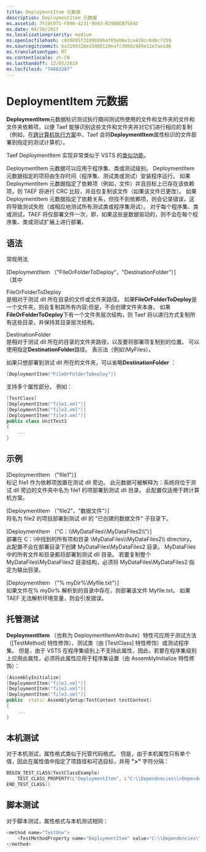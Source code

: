 ```yaml
---
title: DeploymentItem 元数据
description: DeploymentItem 元数据
ms.assetid: 7F18CD71-F000-4231-9093-82980EB7584D
ms.date: 04/20/2017
ms.localizationpriority: medium
ms.openlocfilehash: c9d9095f3189b89baf69ab6e1ca428cc6d0c7359
ms.sourcegitcommit: ba3199328ea5d80119eafc399dc989e11e7ae1d6
ms.translationtype: MT
ms.contentlocale: zh-CN
ms.lasthandoff: 12/05/2019
ms.locfileid: "74863207"
---
```

# <a name="deploymentitem-metadata"></a>DeploymentItem 元数据


**DeploymentItem**元数据标识测试执行期间测试所使用的文件和文件夹的文件和文件夹依赖项，以便 Taef 能够识别这些文件和文件夹并对它们进行相应的复制（例如，在[跨计算机执行方案](cross-machine-execution.md)中，Taef 会将**DeploymentItem**属性标识的文件部署到指定的测试计算机）。

Taef DeploymentItem 实现非常类似于 VSTS 的[类似功能](https://docs.microsoft.com/dotnet/api/microsoft.visualstudio.testtools.unittesting.deploymentitemattribute?redirectedfrom=MSDN&view=mstest-net-1.2.0)。

DeploymentItem 元数据可以应用于程序集、类或测试级别。 DeploymentItem 元数据指定的项将由生存时间（程序集、测试类或测试）安装程序运行。 如果 DeploymentItem 元数据指定了依赖项（例如，文件）并且目标上已存在该依赖项，则 TAEF 将进行 CRC 比较，并且仅复制该文件（如果该文件已更改）。 如果 DeploymentItem 元数据指定了依赖关系，但找不到依赖项，则会记录错误，这将导致测试失败（或相应地测试所有测试类或程序集测试）。 对于每个程序集、类或测试，TAEF 将仅部署文件一次，即，如果这些是数据驱动的，则不会在每个程序集、类或测试扩展上进行部署。

## <a name="span-idsyntaxspanspan-idsyntaxspanspan-idsyntaxspansyntax"></a><span id="Syntax"></span><span id="syntax"></span><span id="SYNTAX"></span>语法


<span id="General_Usage_"></span><span id="general_usage_"></span><span id="GENERAL_USAGE_"></span>常规用法   

<span id="_DeploymentItem__FileOrFolderToDeploy____DestinationFolder___"></span><span id="_deploymentitem__fileorfoldertodeploy____destinationfolder___"></span><span id="_DEPLOYMENTITEM__FILEORFOLDERTODEPLOY____DESTINATIONFOLDER___"></span>\[DeploymentItem （"FileOrFolderToDeploy"，"DestinationFolder"）\]  
（其中

<span id="FileOrFolderToDeploy"></span><span id="fileorfoldertodeploy"></span><span id="FILEORFOLDERTODEPLOY"></span>FileOrFolderToDeploy  
是相对于测试 dll 所在目录的文件或文件夹路径。 如果**FileOrFolderToDeploy**是一个文件夹，则会复制其所有内容;但是，不会创建文件夹本身。 如果**FileOrFolderToDeploy**下有一个文件夹层次结构，则 Taef 将以递归方式复制所有这些目录，并保持其目录层次结构。

<span id="DestinationFolder"></span><span id="destinationfolder"></span><span id="DESTINATIONFOLDER"></span>DestinationFolder  
是相对于测试 dll 所在的目录的文件夹路径，以及要将部署项复制到的位置。 可以使用指定**DestinationFolder**路径。 表示法（例如\\MyFiles）。

如果只想部署到测试 dll 所在的文件夹，可以省略**DestinationFolder** ：

```cpp
[DeploymentItem("FileOrFolderToDeploy")]
```

支持多个属性部分。 例如：

```cpp
[TestClass]
[DeploymentItem("file1.xml")]
[DeploymentItem("file2.xml")]
[DeploymentItem("file3.xml")]
public class UnitTest1
{
    ...
}
```

## <a name="span-idexamplesspanspan-idexamplesspanspan-idexamplesspanexamples"></a><span id="Examples"></span><span id="examples"></span><span id="EXAMPLES"></span>示例


<span id="_deploymentitem__file1.xml___"></span><span id="_DEPLOYMENTITEM__FILE1.XML___"></span>\[DeploymentItem （"file1"）\]  
标记 file1 作为依赖项放置在测试 dll 旁边。 此元数据可被解释为：系统将位于测试 dll 旁边的文件夹中名为 file1 的项部署到测试 dll 目录。 此配置仅适用于跨计算机方案。

<span id="_deploymentitem__file2.xml____datafiles___"></span><span id="_DEPLOYMENTITEM__FILE2.XML____DATAFILES___"></span>\[DeploymentItem （"file2"，"数据文件"）\]  
将名为 file2 的项目部署到测试 dll 的 "已创建的数据文件" 子目录下。

<span id="_DeploymentItem__C___MyDataFiles__MyDataFiles2_____"></span><span id="_deploymentitem__c___mydatafiles__mydatafiles2_____"></span><span id="_DEPLOYMENTITEM__C___MYDATAFILES__MYDATAFILES2_____"></span>\[DeploymentItem （"C：\\\\MyDataFiles\\\\MyDataFiles2\\\\"）\]  
部署在 C：\\中找到的所有项和目录 \\MyDataFiles\\\\MyDataFiles2\\\\ directory。 此配置不会在部署目录下创建 MyDataFiles\\MyDataFiles2 目录。 MyDataFiles 中的所有文件和目录都将部署到测试 dll 目录。 若要复制整个 MyDataFiles\\MyDataFiles2 目录结构，必须将 MyDataFiles\\MyDataFiles2 指定为输出目录。

<span id="_deploymentitem___mydir__myfile.txt___"></span><span id="_DEPLOYMENTITEM___MYDIR__MYFILE.TXT___"></span>\[DeploymentItem （"% myDir%\\Myfile.txt"）\]  
如果文件在% myDir% 解析到的目录中存在，则部署该文件 Myfile.txt。 如果 TAEF 无法解析环境变量，则会引发错误。

## <a name="span-idmanaged_testsspanspan-idmanaged_testsspanspan-idmanaged_testsspanmanaged-tests"></a><span id="Managed_Tests"></span><span id="managed_tests"></span><span id="MANAGED_TESTS"></span>托管测试


**DeploymentItem** （也称为 DeploymentItemAttribute）特性可应用于测试方法（\[TestMethod\] 特性修饰）、测试类（由 \[TestClass\] 特性修饰）或测试程序集。 但是，由于 VSTS 在程序集级别上不支持此属性，因此，若要在程序集级别上应用此属性，必须将此属性应用于程序集设置（由 AssemblyInitialize 特性修饰）：

```cpp
[AssemblyInitialize]
[DeploymentItem("file1.xml")]
[DeploymentItem("file2.xml")]
[DeploymentItem("file3.xml")]
public  static AssemblySetup(TestContext testContext)
{
    ...
}
```

## <a name="span-idnative_testsspanspan-idnative_testsspanspan-idnative_testsspannative-tests"></a><span id="Native_Tests"></span><span id="native_tests"></span><span id="NATIVE_TESTS"></span>本机测试


对于本机测试，属性格式类似于托管代码格式。 但是，由于本机属性只有单个值，因此在属性值中指定了项路径和可选目标，并用 **"&gt;"** 字符分隔：

```cpp
BEGIN_TEST_CLASS(TestClassExample)
    TEST_CLASS_PROPERTY(L"DeploymentItem", L"C:\\Dependencies\\>Dependencies")
END_TEST_CLASS()
```

## <a name="span-idscript_testsspanspan-idscript_testsspanspan-idscript_testsspanscript-tests"></a><span id="Script_Tests"></span><span id="script_tests"></span><span id="SCRIPT_TESTS"></span>脚本测试


对于脚本测试，属性格式与本机测试相同：

```cpp
<method name="TestOne">
    <TestMethodProperty name="DeploymentItem" value="C:\\Dependencies\\>Dependencies"/>
</method>
```









